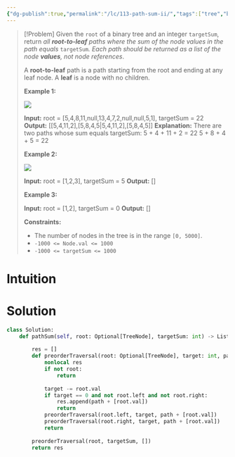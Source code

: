```yaml
---
{"dg-publish":true,"permalink":"/lc/113-path-sum-ii/","tags":["tree","binaryTree","dfs","backtracking"]}
---
```


> [!Problem]
> Given the `root` of a binary tree and an integer `targetSum`, return _all **root-to-leaf** paths where the sum of the node values in the path equals_ `targetSum`_. Each path should be returned as a list of the node **values**, not node references_.
> 
> A **root-to-leaf** path is a path starting from the root and ending at any leaf node. A **leaf** is a node with no children.
> 
> **Example 1:**
> 
> ![](https://assets.leetcode.com/uploads/2021/01/18/pathsumii1.jpg)
> 
> **Input:** root = [5,4,8,11,null,13,4,7,2,null,null,5,1], targetSum = 22
> **Output:** [[5,4,11,2],[5,8,4,5\|5,4,11,2],[5,8,4,5]]
> **Explanation:** There are two paths whose sum equals targetSum:
> 5 + 4 + 11 + 2 = 22
> 5 + 8 + 4 + 5 = 22
> 
> **Example 2:**
> 
> ![](https://assets.leetcode.com/uploads/2021/01/18/pathsum2.jpg)
> 
> **Input:** root = [1,2,3], targetSum = 5
> **Output:** []
> 
> **Example 3:**
> 
> **Input:** root = [1,2], targetSum = 0
> **Output:** []
> 
> **Constraints:**
> 
> - The number of nodes in the tree is in the range `[0, 5000]`.
> - `-1000 <= Node.val <= 1000`
> - `-1000 <= targetSum <= 1000`

# Intuition

# Solution
```python
class Solution:
    def pathSum(self, root: Optional[TreeNode], targetSum: int) -> List[List[int]]:
        
        res = []
        def preorderTraversal(root: Optional[TreeNode], target: int, path: list):
            nonlocal res
            if not root:
                return
            
            target -= root.val
            if target == 0 and not root.left and not root.right:
                res.append(path + [root.val])
                return
            preorderTraversal(root.left, target, path + [root.val])
            preorderTraversal(root.right, target, path + [root.val])
            return
        
        preorderTraversal(root, targetSum, [])
        return res
```